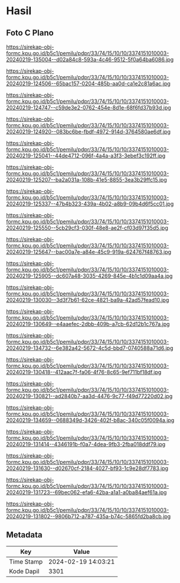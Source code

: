 # Hasil

## Foto C Plano

https://sirekap-obj-formc.kpu.go.id/b5c1/pemilu/pdpr/33/74/15/10/10/3374151010003-20240219-135004--d02a84c8-593a-4c46-9512-5f0a64ba6086.jpg

https://sirekap-obj-formc.kpu.go.id/b5c1/pemilu/pdpr/33/74/15/10/10/3374151010003-20240219-124506--65bac157-0204-485b-aa0d-ca1e2c81a6ac.jpg

https://sirekap-obj-formc.kpu.go.id/b5c1/pemilu/pdpr/33/74/15/10/10/3374151010003-20240219-124747--c59de3e2-0762-454e-8d1e-68f6fd37b93d.jpg

https://sirekap-obj-formc.kpu.go.id/b5c1/pemilu/pdpr/33/74/15/10/10/3374151010003-20240219-124920--083bc6be-fbdf-4972-914d-3764580ae6df.jpg

https://sirekap-obj-formc.kpu.go.id/b5c1/pemilu/pdpr/33/74/15/10/10/3374151010003-20240219-125041--44de4712-096f-4a4a-a3f3-3ebef3c192ff.jpg

https://sirekap-obj-formc.kpu.go.id/b5c1/pemilu/pdpr/33/74/15/10/10/3374151010003-20240219-125207--ba2a031a-108b-41e5-8855-3ea3b29ffc15.jpg

https://sirekap-obj-formc.kpu.go.id/b5c1/pemilu/pdpr/33/74/15/10/10/3374151010003-20240219-125337--47b4b323-439a-4b02-a8b9-09b4d6f5cc01.jpg

https://sirekap-obj-formc.kpu.go.id/b5c1/pemilu/pdpr/33/74/15/10/10/3374151010003-20240219-125550--5cb29cf3-030f-48e8-ae2f-cf03d97f35d5.jpg

https://sirekap-obj-formc.kpu.go.id/b5c1/pemilu/pdpr/33/74/15/10/10/3374151010003-20240219-125647--bac00a7e-a84e-45c9-919a-624767f48763.jpg

https://sirekap-obj-formc.kpu.go.id/b5c1/pemilu/pdpr/33/74/15/10/10/3374151010003-20240219-125905--dc607a48-3035-4269-845e-4b1c1d09aa4a.jpg

https://sirekap-obj-formc.kpu.go.id/b5c1/pemilu/pdpr/33/74/15/10/10/3374151010003-20240219-130030--3d3f7b61-62ce-4821-ba9a-42ad57fead10.jpg

https://sirekap-obj-formc.kpu.go.id/b5c1/pemilu/pdpr/33/74/15/10/10/3374151010003-20240219-130649--e4aaefec-2dbb-409b-a7cb-62d12b1c767a.jpg

https://sirekap-obj-formc.kpu.go.id/b5c1/pemilu/pdpr/33/74/15/10/10/3374151010003-20240219-134732--6e382a42-5672-4c5d-bbd7-0740588a71d6.jpg

https://sirekap-obj-formc.kpu.go.id/b5c1/pemilu/pdpr/33/74/15/10/10/3374151010003-20240219-130418--412aac7f-fa06-4f76-8c65-9ef711bf18df.jpg

https://sirekap-obj-formc.kpu.go.id/b5c1/pemilu/pdpr/33/74/15/10/10/3374151010003-20240219-130821--ad2840b7-aa3d-4476-9c77-f49d77220d02.jpg

https://sirekap-obj-formc.kpu.go.id/b5c1/pemilu/pdpr/33/74/15/10/10/3374151010003-20240219-134659--0688349d-3426-402f-b8ac-340c05f0094a.jpg

https://sirekap-obj-formc.kpu.go.id/b5c1/pemilu/pdpr/33/74/15/10/10/3374151010003-20240219-131414--4346191b-f0a7-4dea-9fb3-2fba018ddf79.jpg

https://sirekap-obj-formc.kpu.go.id/b5c1/pemilu/pdpr/33/74/15/10/10/3374151010003-20240219-131630--d02670cf-2184-4027-bf93-1c9e28df7783.jpg

https://sirekap-obj-formc.kpu.go.id/b5c1/pemilu/pdpr/33/74/15/10/10/3374151010003-20240219-131723--69bec062-efa6-42ba-a1a1-a0ba84aef61a.jpg

https://sirekap-obj-formc.kpu.go.id/b5c1/pemilu/pdpr/33/74/15/10/10/3374151010003-20240219-131802--9806b712-a787-435a-b74c-5865fd2ba8cb.jpg


## Metadata

| Key        | Value               |
| ---------- | ------------------- |
| Time Stamp | 2024-02-19 14:03:21 |
| Kode Dapil | 3301                |



